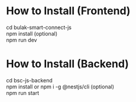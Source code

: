 # How to Install (Frontend)

cd bulak-smart-connect-js </br>
npm install (optional) </br>
npm run dev </br>

# How to Install (Backend)

cd bsc-js-backend </br>
npm install or npm i -g @nestjs/cli (optional) </br>
npm run start </br>
